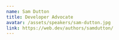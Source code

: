```yaml
---
name: Sam Dutton
title: Developer Advocate
avatar: /assets/speakers/sam-dutton.jpg
link: https://web.dev/authors/samdutton/
---
```

